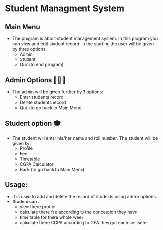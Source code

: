# Student Managment System

## Main Menu
 - The program is about student management system. In this program you can view and edit student record. In the starting the user will be given by three options:
    - Admin
    - Student
    - Quit (to end program)


## Admin Options 👨🏻‍💻
- The admin will be given further by 3 options:
    - Enter students record
    - Delete students record
    - Quit (to go back to Main Menu)

## Student option 🎓
- The student will enter his/her name and roll number. The student will be given by:
    - Profile 
    - Fee
    - Timetable
    - CGPA Calculator 
    - Back (to go back to Main Menu)

## Usage:
 - It is used to add and delete the record of students using admin options.
 - Student can :
    - view there profile 
    - calculate there fee according to the concession they have
    - time table for there whole week
    - calculate there CGPA according to GPA they got each semseter



